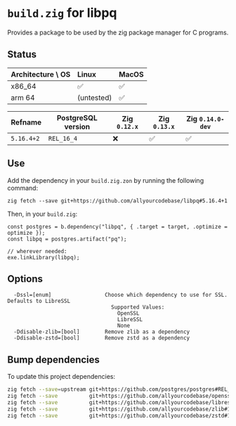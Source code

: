 # `build.zig` for libpq

Provides a package to be used by the zig package manager for C programs.

## Status

| Architecture \ OS | Linux      | MacOS |
|:------------------|:-----------|-------|
| x86_64            | ✅         | ✅    |
| arm 64            | (untested) | ✅    |

| Refname    | PostgreSQL version | Zig `0.12.x` | Zig `0.13.x` | Zig `0.14.0-dev` |
|------------|--------------------|--------------|--------------|------------------|
| `5.16.4+2` | `REL_16_4`         | ❌           | ✅           | ✅               |

## Use

Add the dependency in your `build.zig.zon` by running the following command:
```zig
zig fetch --save git+https://github.com/allyourcodebase/libpq#5.16.4+1
```

Then, in your `build.zig`:
```zig
const postgres = b.dependency("libpq", { .target = target, .optimize = optimize });
const libpq = postgres.artifact("pq");

// wherever needed:
exe.linkLibrary(libpq);
```

## Options

```
  -Dssl=[enum]                 Choose which dependency to use for SSL. Defaults to LibreSSL
                                 Supported Values:
                                   OpenSSL
                                   LibreSSL
                                   None
  -Ddisable-zlib=[bool]        Remove zlib as a dependency
  -Ddisable-zstd=[bool]        Remove zstd as a dependency
```

## Bump dependencies

To update this project dependencies:

```bash
zig fetch --save=upstream git+https://github.com/postgres/postgres#REL_16_4
zig fetch --save          git+https://github.com/allyourcodebase/openssl#3.3.0
zig fetch --save          git+https://github.com/allyourcodebase/libressl#4.0.0+1
zig fetch --save          git+https://github.com/allyourcodebase/zlib#1.3.1
zig fetch --save          git+https://github.com/allyourcodebase/zstd#1.5.6-2
```
